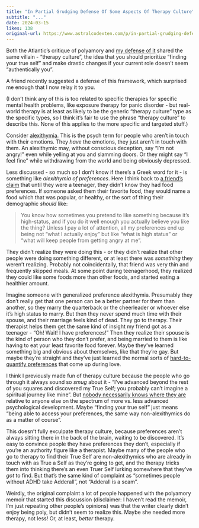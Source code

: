 ```yaml
---
title: "In Partial Grudging Defense Of Some Aspects Of Therapy Culture"
subtitle: "..."
date: 2024-03-15
likes: 138
original-url: https://www.astralcodexten.com/p/in-partial-grudging-defense-of-some
---
```

Both the Atlantic’s critique of polyamory and [my defense of it](/p/you-dont-hate-polyamory-you-hate) shared the same villain - “therapy culture”, the idea that you should prioritize “finding your true self” and make drastic changes if your current role doesn’t seem “authentically you”.

A friend recently suggested a defense of this framework, which surprised me enough that I now relay it to you.

(I don’t think any of this is too related to specific therapies for specific mental health problems, like exposure therapy for panic disorder - but real-world therapy is at least as likely to be the generic “therapy culture” type as the specific types, so I think it’s fair to use the phrase “therapy culture” to describe this. None of this applies to the more specific and targeted stuff.)

Consider [alexithymia](https://en.wikipedia.org/wiki/Alexithymia). This is the psych term for people who aren’t in touch with their emotions. They _have_ the emotions, they just aren’t in touch with them. An alexithymic may, without conscious deception, say “I’m not angry!” even while yelling at you and slamming doors. Or they might say “I feel fine” while withdrawing from the world and being obviously depressed.

Less discussed - so much so I don’t know if there’s a Greek word for it - is something like _alexithymia of preferences_. Here I think back to [a friend’s claim](https://slatestarcodex.com/2014/03/17/what-universal-human-experiences-are-you-missing-without-realizing-it/) that until they were a teenager, they didn’t know they had food preferences. If someone asked them their favorite food, they would name a food which that was popular, or healthy, or the sort of thing their demographic _should_ like:

> You know how sometimes you pretend to like something because it’s high-status, and if you do it well enough you actually believe you like the thing? Unless I pay a lot of attention, all my preferences end up being not “what I actually enjoy” but like “what is high status” or “what will keep people from getting angry at me”.

They didn’t realize they were doing this - or they didn’t realize that other people were doing something different, or at least there was _something_ they weren’t realizing. Probably not coincidentally, that friend was very thin and frequently skipped meals. At some point during teenagerhood, they realized they could like some foods more than other foods, and started eating a healthier amount.

Imagine someone with generalized preference alexithymia. Presumably they don’t really get that one person can be a better partner for them than another, so they marry the quarterback or the cheerleader or whoever else it’s high status to marry. But then they never spend much time with their spouse, and their marriage feels kind of dead. They go to therapy. Their therapist helps them get the same kind of insight my friend got as a teenager - “Oh! Wait! I have preferences!” Then they realize their spouse is the kind of person who they don’t prefer, and being married to them is like having to eat your least favorite food forever. Maybe they’ve learned something big and obvious about themselves, like that they’re gay. But maybe they’re straight and they’ve just learned the normal sorts of [hard-to-quantify preferences](/p/in-defense-of-describable-dating) that come up during love.

I think I previously made fun of therapy culture because the people who go through it always sound so _smug_ about it - “I’ve advanced beyond the rest of you squares and discovered my True Self; you probably can’t imagine a spiritual journey like mine”. But [nobody necessarily knows where they are](https://slatestarcodex.com/2015/11/03/what-developmental-milestones-are-you-missing/) relative to anyone else on the spectrum of more vs. less advanced psychological development. Maybe “finding your true self” just means “being able to access your preferences, the same way non-alexithymics do as a matter of course”.

This doesn’t fully exculpate therapy culture, because preferences aren’t always sitting there in the back of the brain, waiting to be discovered. It’s easy to convince people they have preferences they don’t, especially if you’re an authority figure like a therapist. Maybe many of the people who go to therapy to find their True Self are non-alexithymics who are already in touch with as True a Self as they’re going to get, and the therapy tricks them into thinking there’s an even Truer Self lurking somewhere that they’ve _got_ to find. But that’s the same kind of complaint as “sometimes people without ADHD take Adderall”, not “Adderall is a scam”.

Weirdly, the original complaint a lot of people happened with the polyamory memoir that started this discussion (disclaimer: I haven’t read the memoir, I’m just repeating other people’s opinions) was that the writer clearly didn’t enjoy being poly, but didn’t seem to realize this. Maybe she needed more therapy, not less! Or, at least, _better_ therapy.

